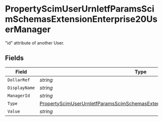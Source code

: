 # PropertyScimUserUrnIetfParamsScimSchemasExtensionEnterprise20UserManager

"id" attribute of another User.


## Fields

| Field                                                                                                                                                                                   | Type                                                                                                                                                                                    | Required                                                                                                                                                                                | Description                                                                                                                                                                             |
| --------------------------------------------------------------------------------------------------------------------------------------------------------------------------------------- | --------------------------------------------------------------------------------------------------------------------------------------------------------------------------------------- | --------------------------------------------------------------------------------------------------------------------------------------------------------------------------------------- | --------------------------------------------------------------------------------------------------------------------------------------------------------------------------------------- |
| `DollarRef`                                                                                                                                                                             | *string*                                                                                                                                                                                | :heavy_minus_sign:                                                                                                                                                                      | N/A                                                                                                                                                                                     |
| `DisplayName`                                                                                                                                                                           | *string*                                                                                                                                                                                | :heavy_minus_sign:                                                                                                                                                                      | N/A                                                                                                                                                                                     |
| `ManagerId`                                                                                                                                                                             | *string*                                                                                                                                                                                | :heavy_minus_sign:                                                                                                                                                                      | N/A                                                                                                                                                                                     |
| `Type`                                                                                                                                                                                  | [PropertyScimUserUrnIetfParamsScimSchemasExtensionEnterprise20UserManagerType](../../Models/Components/PropertyScimUserUrnIetfParamsScimSchemasExtensionEnterprise20UserManagerType.md) | :heavy_minus_sign:                                                                                                                                                                      | N/A                                                                                                                                                                                     |
| `Value`                                                                                                                                                                                 | *string*                                                                                                                                                                                | :heavy_minus_sign:                                                                                                                                                                      | N/A                                                                                                                                                                                     |